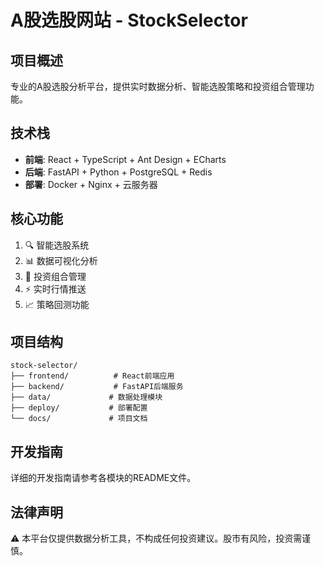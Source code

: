 # A股选股网站 - StockSelector

## 项目概述
专业的A股选股分析平台，提供实时数据分析、智能选股策略和投资组合管理功能。

## 技术栈
- **前端**: React + TypeScript + Ant Design + ECharts
- **后端**: FastAPI + Python + PostgreSQL + Redis
- **部署**: Docker + Nginx + 云服务器

## 核心功能
1. 🔍 智能选股系统
2. 📊 数据可视化分析
3. 💼 投资组合管理
4. ⚡ 实时行情推送
5. 📈 策略回测功能

## 项目结构
```
stock-selector/
├── frontend/          # React前端应用
├── backend/           # FastAPI后端服务
├── data/             # 数据处理模块
├── deploy/           # 部署配置
└── docs/             # 项目文档
```

## 开发指南
详细的开发指南请参考各模块的README文件。

## 法律声明
⚠️ 本平台仅提供数据分析工具，不构成任何投资建议。股市有风险，投资需谨慎。 